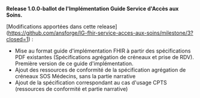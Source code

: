 **Release 1.0.0-ballot de l'Implémentation Guide Service d'Accès aux Soins.**

[Modifications apportées dans cette release] (https://github.com/ansforge/IG-fhir-service-acces-aux-soins/milestone/3?closed=1) :

* Mise au format guide d'implémentation FHIR à partir des spécifications PDF existantes (Spécifications agrégation de créneaux et prise de RDV). Première version de ce guide d'implémentation.
* Ajout des ressources de conformité de la spécification agrégation de créneaux SOS Médecins, sans la partie narrative
* Ajout de la spécification correspondant au cas d'usage CPTS (ressources de conformité et partie narrative)
